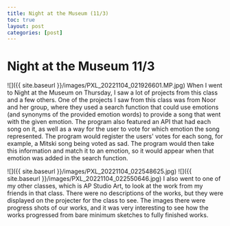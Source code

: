 ```yaml
---
title: Night at the Museum (11/3)
toc: true
layout: post
categories: [post]
---
```

# Night at the Museum 11/3
![]({{ site.baseurl }}/images/PXL_20221104_021926601.MP.jpg)
When I went to Night at the Museum on Thursday, I saw a lot of projects from this class and a few others. 
One of the projects I saw from this class was from Noor and her group, where they used a search function that could use emotions (and synonyms of the provided emotion words) to provide a song that went with the given emotion. The program also featured an API that had each song on it, as well as a way for the user to vote for which emotion the song represented. The program would register the users' votes for each song, for example, a Mitski song being voted as sad. The program would then take this information and match it to an emotion, so it would appear when that emotion was added in the search function.

![]({{ site.baseurl }}/images/PXL_20221104_022548625.jpg)
![]({{ site.baseurl }}/images/PXL_20221104_022550646.jpg)
I also went to one of my other classes, which is AP Studio Art, to look at the work from my friends in that class. There were no descriptions of the works, but they were displayed on the projecter for the class to see. The images there were progress shots of our works, and it was very interesting to see how the works progressed from bare minimum sketches to fully finished works.